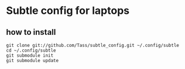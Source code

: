 Subtle config for laptops
=========================
how to install
--------------

    git clone git://github.com/Tass/subtle_config.git ~/.config/subtle
    cd ~/.config/subtle
    git submodule init
    git submodule update

